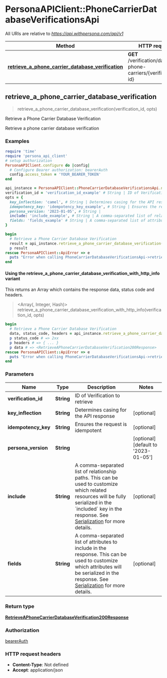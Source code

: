 # PersonaAPIClient::PhoneCarrierDatabaseVerificationsApi

All URIs are relative to *https://api.withpersona.com/api/v1*

| Method | HTTP request | Description |
| ------ | ------------ | ----------- |
| [**retrieve_a_phone_carrier_database_verification**](PhoneCarrierDatabaseVerificationsApi.md#retrieve_a_phone_carrier_database_verification) | **GET** /verification/database-phone-carriers/{verification-id} | Retrieve a Phone Carrier Database Verification |


## retrieve_a_phone_carrier_database_verification

> <RetrieveAPhoneCarrierDatabaseVerification200Response> retrieve_a_phone_carrier_database_verification(verification_id, opts)

Retrieve a Phone Carrier Database Verification

Retrieve a phone carrier database verification

### Examples

```ruby
require 'time'
require 'persona_api_client'
# setup authorization
PersonaAPIClient.configure do |config|
  # Configure Bearer authorization: bearerAuth
  config.access_token = 'YOUR_BEARER_TOKEN'
end

api_instance = PersonaAPIClient::PhoneCarrierDatabaseVerificationsApi.new
verification_id = 'verification_id_example' # String | ID of Verification to retrieve
opts = {
  key_inflection: 'camel', # String | Determines casing for the API response
  idempotency_key: 'idempotency_key_example', # String | Ensures the request is idempotent
  persona_version: '2023-01-05', # String | 
  include: 'include_example', # String | A comma-separated list of relationship paths. This can be used to customize which related resources will be fully serialized in the `included` key in the response. See [Serialization](https://docs.withpersona.com/reference/serialization#inclusion-of-related-resources) for more details.
  fields: 'fields_example' # String | A comma-separated list of attributes to include in the response. This can be used to customize which attributes will be serialized in the response. See [Serialization](https://docs.withpersona.com/reference/serialization#sparse-fieldsets) for more details.
}

begin
  # Retrieve a Phone Carrier Database Verification
  result = api_instance.retrieve_a_phone_carrier_database_verification(verification_id, opts)
  p result
rescue PersonaAPIClient::ApiError => e
  puts "Error when calling PhoneCarrierDatabaseVerificationsApi->retrieve_a_phone_carrier_database_verification: #{e}"
end
```

#### Using the retrieve_a_phone_carrier_database_verification_with_http_info variant

This returns an Array which contains the response data, status code and headers.

> <Array(<RetrieveAPhoneCarrierDatabaseVerification200Response>, Integer, Hash)> retrieve_a_phone_carrier_database_verification_with_http_info(verification_id, opts)

```ruby
begin
  # Retrieve a Phone Carrier Database Verification
  data, status_code, headers = api_instance.retrieve_a_phone_carrier_database_verification_with_http_info(verification_id, opts)
  p status_code # => 2xx
  p headers # => { ... }
  p data # => <RetrieveAPhoneCarrierDatabaseVerification200Response>
rescue PersonaAPIClient::ApiError => e
  puts "Error when calling PhoneCarrierDatabaseVerificationsApi->retrieve_a_phone_carrier_database_verification_with_http_info: #{e}"
end
```

### Parameters

| Name | Type | Description | Notes |
| ---- | ---- | ----------- | ----- |
| **verification_id** | **String** | ID of Verification to retrieve |  |
| **key_inflection** | **String** | Determines casing for the API response | [optional] |
| **idempotency_key** | **String** | Ensures the request is idempotent | [optional] |
| **persona_version** | **String** |  | [optional][default to &#39;2023-01-05&#39;] |
| **include** | **String** | A comma-separated list of relationship paths. This can be used to customize which related resources will be fully serialized in the &#x60;included&#x60; key in the response. See [Serialization](https://docs.withpersona.com/reference/serialization#inclusion-of-related-resources) for more details. | [optional] |
| **fields** | **String** | A comma-separated list of attributes to include in the response. This can be used to customize which attributes will be serialized in the response. See [Serialization](https://docs.withpersona.com/reference/serialization#sparse-fieldsets) for more details. | [optional] |

### Return type

[**RetrieveAPhoneCarrierDatabaseVerification200Response**](RetrieveAPhoneCarrierDatabaseVerification200Response.md)

### Authorization

[bearerAuth](../README.md#bearerAuth)

### HTTP request headers

- **Content-Type**: Not defined
- **Accept**: application/json


